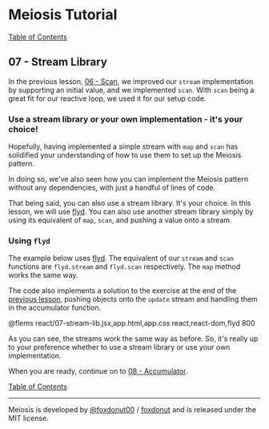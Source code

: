 # Meiosis Tutorial

[Table of Contents](toc.html)

## 07 - Stream Library

In the previous lesson, [06 - Scan](06-scan-react.html), we improved our `stream` implementation
by supporting an initial value, and we implemented `scan`. With `scan` being a great fit for our
reactive loop, we used it for our setup code.

### Use a stream library or your own implementation - it's your choice!

Hopefully, having implemented a simple stream with `map` and `scan` has solidified your
understanding of how to use them to set up the Meiosis pattern.

In doing so, we've also seen how you can implement the Meiosis pattern without any dependencies,
with just a handful of lines of code.

That being said, you can also use a stream library. It's your choice. In this lesson, we will
use [flyd](https://github.com/paldepind/flyd). You can also use another stream library simply by
using its equivalent of `map`, `scan`, and pushing a value onto a stream.

### Using `flyd`

The example below uses [flyd](https://github.com/paldepind/flyd). The equivalent of our `stream`
and `scan` functions are `flyd.stream` and `flyd.scan` respectively. The `map` method works the
same way.

The code also implements a solution to the exercise at the end of the
[previous lesson](06-scan-react.html), pushing objects onto the `update` stream and handling
them in the accumulator function.

@flems react/07-stream-lib.jsx,app.html,app.css react,react-dom,flyd 800

As you can see, the streams work the same way as before. So, it's really up to your preference
whether to use a stream library or use your own implementation.

When you are ready, continue on to [08 - Accumulator](08-accumulator-react.html).

[Table of Contents](toc.html)

-----

Meiosis is developed by [@foxdonut00](http://twitter.com/foxdonut00) / [foxdonut](https://github.com/foxdonut) and is released under the MIT license.
